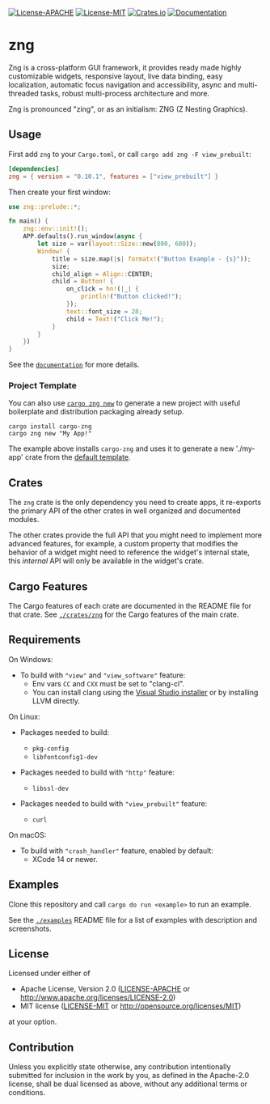 [![License-APACHE](https://img.shields.io/badge/License-Apache--2.0-informational)](https://github.com/zng-ui/zng/blob/master/LICENSE-APACHE)
[![License-MIT](https://img.shields.io/badge/license-MIT-informational)](https://github.com/zng-ui/zng/blob/master/LICENSE-MIT)
[![Crates.io](https://img.shields.io/crates/v/zng)](https://crates.io/crates/zng)
[![Documentation](https://img.shields.io/badge/github.io-docs-success)](https://zng-ui.github.io/doc/zng)

# zng

Zng is a cross-platform GUI framework, it provides ready made highly customizable widgets, responsive layout, 
live data binding, easy localization, automatic focus navigation and accessibility, async and multi-threaded tasks, robust
multi-process architecture and more.

Zng is pronounced "zing", or as an initialism: ZNG (Z Nesting Graphics).

## Usage

First add `zng` to your `Cargo.toml`, or call `cargo add zng -F view_prebuilt`: 

```toml
[dependencies]
zng = { version = "0.10.1", features = ["view_prebuilt"] }
```

Then create your first window:

```rust ,no_run
use zng::prelude::*;

fn main() {
    zng::env::init!();
    APP.defaults().run_window(async {
        let size = var(layout::Size::new(800, 600));
        Window! {
            title = size.map(|s| formatx!("Button Example - {s}"));
            size;
            child_align = Align::CENTER;
            child = Button! {
                on_click = hn!(|_| {
                    println!("Button clicked!");
                });
                text::font_size = 28;
                child = Text!("Click Me!");
            }
        }
    })
}
```

See the [`documentation`] for more details.

[`documentation`]: https://zng-ui.github.io/doc/zng/

### Project Template

You can also use [`cargo zng new`] to generate a new project with useful boilerplate and distribution
packaging already setup.

```console
cargo install cargo-zng
cargo zng new "My App!"
```

The example above installs `cargo-zng` and uses it to generate a new './my-app' crate from the [default template].

[`cargo zng new`]: crates/cargo-zng#new
[default template]: https://github.com/zng-ui/zng-template

## Crates

The `zng` crate is the only dependency you need to create apps, it re-exports the primary API of the other 
crates in well organized and documented modules.

The other crates provide the full API that you might need to implement more advanced features, for example, a 
custom property that modifies the behavior of a widget might need to reference the widget's internal state,
this *internal* API will only be available in the widget's crate.

## Cargo Features

The Cargo features of each crate are documented in the README file for that crate. See [`./crates/zng`] for the Cargo features of the main crate.

[`./crates/zng`]:https://github.com/zng-ui/zng/tree/master/crates/zng#cargo-features

## Requirements

On Windows:

* To build with `"view"` and `"view_software"` feature:
    - Env vars `CC` and `CXX` must be set to "clang-cl".
    - You can install clang using the [Visual Studio installer] or by installing LLVM directly.

[Visual Studio installer]: https://learn.microsoft.com/en-us/cpp/build/clang-support-msbuild?view=msvc-170

On Linux:

* Packages needed to build:
    - `pkg-config`
    - `libfontconfig1-dev`

* Packages needed to build with `"http"` feature:
    - `libssl-dev`

* Packages needed to build with `"view_prebuilt"` feature:
    - `curl`

On macOS:

* To build with `"crash_handler"` feature, enabled by default:
    - XCode 14 or newer.

## Examples

Clone this repository and call `cargo do run <example>` to run an example.

See the [`./examples`] README file for a list of examples with description and screenshots.

[`./examples`]: https://github.com/zng-ui/zng/tree/master/examples#readme

## License

Licensed under either of

 * Apache License, Version 2.0
   ([LICENSE-APACHE](LICENSE-APACHE) or http://www.apache.org/licenses/LICENSE-2.0)
 * MIT license
   ([LICENSE-MIT](LICENSE-MIT) or http://opensource.org/licenses/MIT)

at your option.

## Contribution

Unless you explicitly state otherwise, any contribution intentionally submitted
for inclusion in the work by you, as defined in the Apache-2.0 license, shall be
dual licensed as above, without any additional terms or conditions.
